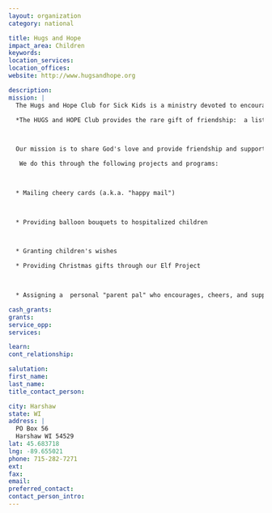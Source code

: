 ```yaml
---
layout: organization
category: national

title: Hugs and Hope
impact_area: Children
keywords: 
location_services: 
location_offices: 
website: http://www.hugsandhope.org

description: 
mission: |
  The Hugs and Hope Club for Sick Kids is a ministry devoted to encouraging children battling critical illness and their families.   

  *The HUGS and HOPE Club provides the rare gift of friendship:  a listening ear, a sympathetic heart.*

  

  Our mission is to share God's love and provide friendship and support to families of sick children who live within the United States by sending happy mail and offering various activities to children between the ages of 2 and 17.  

   We do this through the following projects and programs:

  

  * Mailing cheery cards (a.k.a. "happy mail")

  

  * Providing balloon bouquets to hospitalized children

  

  * Granting children's wishes 

  * Providing Christmas gifts through our Elf Project

  

  * Assigning a  personal "parent pal" who encourages, cheers, and supports the family in crisis.

cash_grants: 
grants: 
service_opp: 
services: 

learn: 
cont_relationship: 

salutation: 
first_name: 
last_name: 
title_contact_person: 

city: Harshaw
state: WI
address: |
  PO Box 56  
  Harshaw WI 54529
lat: 45.683718
lng: -89.655021
phone: 715-282-7271
ext: 
fax: 
email: 
preferred_contact: 
contact_person_intro: 
---
```


